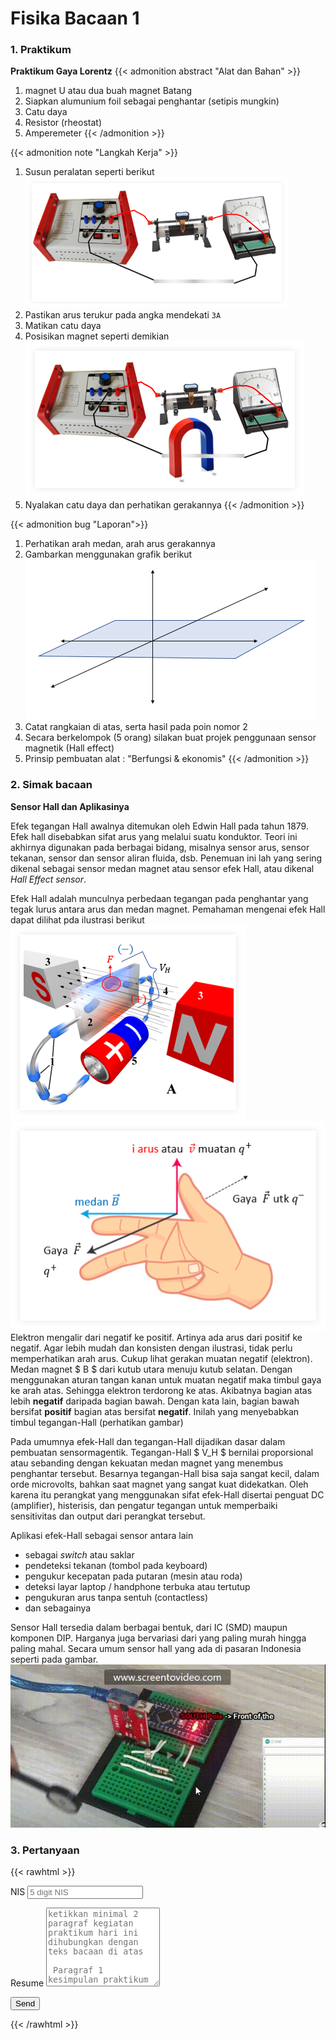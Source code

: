 # Fisika Bacaan 1

### 1. Praktikum 
**Praktikum Gaya Lorentz**
{{< admonition abstract "Alat dan Bahan" >}}
1. magnet U atau dua buah magnet Batang
2. Siapkan alumunium foil sebagai penghantar (setipis mungkin)
3. Catu daya 
4. Resistor (rheostat)
5. Amperemeter 
{{< /admonition >}} 

{{< admonition note "Langkah Kerja" >}}
1. Susun peralatan seperti berikut
![rangkaian](rangkaian.png "Skema rangkaian")
2. Pastikan arus terukur pada angka mendekati `3A`
3. Matikan catu daya
4. Posisikan magnet seperti demikian
![rangkaian](skema2.png "Posisi magnet")
5. Nyalakan catu daya dan perhatikan gerakannya
{{< /admonition >}} 

{{< admonition bug "Laporan">}}
1. Perhatikan arah medan, arah arus gerakannya
2. Gambarkan menggunakan grafik berikut
 ![gambar](coord.png "koordinat 3D")
3. Catat rangkaian di atas, serta hasil pada poin nomor 2 
4. Secara berkelompok (5 orang) silakan buat projek penggunaan sensor magnetik (Hall effect) 
5. Prinsip pembuatan alat : "Berfungsi & ekonomis"
{{< /admonition >}}
### 2. Simak bacaan
**Sensor Hall dan Aplikasinya**

Efek tegangan Hall awalnya ditemukan oleh Edwin Hall pada tahun 1879. Efek hall disebabkan sifat arus yang melalui suatu konduktor. Teori ini akhirnya digunakan pada berbagai bidang, misalnya sensor arus, sensor tekanan, sensor dan sensor aliran fluida, dsb. Penemuan ini lah yang sering dikenal sebagai sensor medan magnet atau sensor efek Hall, atau dikenal _Hall Effect sensor_. 

Efek Hall adalah munculnya perbedaan tegangan pada penghantar yang tegak lurus antara arus dan medan magnet. Pemahaman mengenai efek Hall dapat dilihat pda ilustrasi berikut
![skema Hall-effect](skema.png "Efek Hall")
![aturan right hand](righthand.png "aturan Gaya Lorentz tangan kanan")
Elektron mengalir dari negatif ke positif. Artinya ada arus dari positif ke negatif. Agar lebih mudah dan konsisten dengan ilustrasi, tidak perlu memperhatikan arah arus. Cukup lihat gerakan muatan negatif (elektron). Medan magnet $ B $ dari kutub utara menuju kutub selatan. Dengan menggunakan aturan tangan kanan untuk muatan negatif maka timbul gaya ke arah atas. Sehingga elektron terdorong ke atas. Akibatnya bagian atas lebih **negatif** daripada bagian bawah. Dengan kata lain, bagian bawah bersifat **positif** bagian atas bersifat **negatif**. Inilah yang menyebabkan timbul tegangan-Hall (perhatikan gambar)

Pada umumnya efek-Hall dan tegangan-Hall dijadikan dasar dalam pembuatan sensormagentik. Tegangan-Hall $ V_H $ bernilai proporsional atau sebanding dengan kekuatan medan magnet yang menembus penghantar tersebut. Besarnya tegangan-Hall bisa saja sangat kecil, dalam orde microvolts, bahkan saat magnet yang sangat kuat didekatkan. Oleh karena itu perangkat yang menggunakan sifat efek-Hall disertai penguat DC (amplifier), histerisis, dan pengatur tegangan untuk memperbaiki sensitivitas dan output dari perangkat tersebut.

Aplikasi efek-Hall sebagai sensor antara lain
- sebagai _switch_ atau saklar
- pendeteksi tekanan (tombol pada keyboard)
- pengukur kecepatan pada putaran (mesin atau roda)
- deteksi layar laptop / handphone terbuka atau tertutup
- pengukuran arus tanpa sentuh (contactless)
- dan sebagainya

Sensor Hall tersedia dalam berbagai bentuk, dari IC (SMD) maupun komponen DIP. Harganya juga bervariasi dari yang paling murah hingga paling mahal. Secara umum sensor hall yang ada di pasaran Indonesia seperti pada gambar.
![sensor](sensor.gif "Efek Hall sebagai Switch")
### 3. Pertanyaan

{{< rawhtml >}}
<link rel="stylesheet" href="/css/form.css">
<script type="text/javascript">var submitted=false;</script>
<iframe name="hidden_iframe" id="hidden_iframe" style="display:none;" 
onload="if(submitted) {window.location='/thankyou';}"></iframe>

<form action="https://docs.google.com/forms/d/e/1FAIpQLSc4_IDUPGYGTHQ0g0GgBTc3sGdQSbMA-Sbr02SijiO-qT_EAg/formResponse" 
method="post" target="hidden_iframe" onsubmit="submitted=true;">
</form>
<form action="https://docs.google.com/forms/d/e/1FAIpQLSc4_IDUPGYGTHQ0g0GgBTc3sGdQSbMA-Sbr02SijiO-qT_EAg/formResponse" method="post" target="hidden_iframe" onsubmit="submitted=true">
  <label>NIS</label>
        <input type="text" pattern="^[0-9]{5}$" placeholder="5 digit NIS" class="form-input" name="entry.472610624" required title="Harus 5 digit atuh Neng!">

   <label>Resume</label>
        <textarea rows="8" placeholder="ketikkan minimal 2 paragraf kegiatan praktikum hari ini dihubungkan dengan teks bacaan di atas &#10; &#10; Paragraf 1 kesimpulan praktikum &#10; &#10; Paragraf 2 komentar mengenai teknologi terbaru" class="form-input" name="entry.1370131877" ></textarea>

   <button type="submit">Send</button>
</form>
{{< /rawhtml >}}


